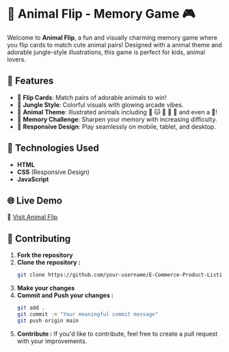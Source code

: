 # 🐾 Animal Flip - Memory Game 🎮

Welcome to **Animal Flip**, a fun and visually charming memory game where you flip cards to match cute animal pairs! Designed with a animal theme and adorable jungle-style illustrations, this game is perfect for kids, animal lovers.

## 🚀 Features

- 🎴 **Flip Cards**: Match pairs of adorable animals to win!
- 🌳 **Jungle Style**: Colorful visuals with glowing arcade vibes.
- 🐻 **Animal Theme**: Illustrated animals including 🐶 🐱 🦊 🐼 🐰 and even a 🐻!
- 🧠 **Memory Challenge**: Sharpen your memory with increasing difficulty.
- 📱 **Responsive Design**: Play seamlessly on mobile, tablet, and desktop.

## 🔧 Technologies Used

- **HTML**
- **CSS** (Responsive Design)
- **JavaScript**

## 🌐 Live Demo

🔗 [Visit Animal Flip](https://animal-flip.netlify.app/)

## 🤝 Contributing

1. **Fork the repository**
2. **Clone the repository :**
   ```bash
   git clone https://github.com/your-username/E-Commerce-Product-Listing-App.git
3. **Make your changes**
4. **Commit and Push your changes :**
   ```bash
   git add .
   git commit -m "Your meaningful commit message"
   git push origin main
5. **Contribute :**
   If you'd like to contribute, feel free to create a pull request with your improvements.
